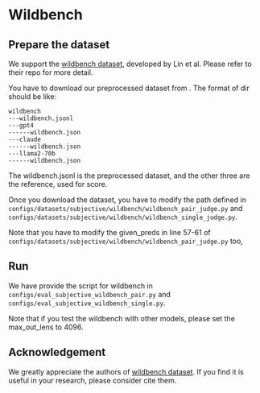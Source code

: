 # Wildbench

## Prepare the dataset

We support the [wildbench dataset](https://github.com/allenai/WildBench), developed by Lin et al. Please refer to their repo for more detail.

You have to download our preprocessed dataset from . The format of dir should be like:

```
wildbench
---wildbench.jsonl
---gpt4
------wildbench.json
---claude
------wildbench.json
---llama2-70b
------wildbench.json
```

The wildbench.jsonl is the preprocessed dataset, and the other three are the reference, used for score.

Once you download the dataset, you have to modify the path defined in `configs/datasets/subjective/wildbench/wildbench_pair_judge.py` and `configs/datasets/subjective/wildbench/wildbench_single_judge.py`.

Note that you have to modify the given_preds in line 57-61 of `configs/datasets/subjective/wildbench/wildbench_pair_judge.py` too,

## Run

We have provide the script for wildbench in `configs/eval_subjective_wildbench_pair.py` and `configs/eval_subjective_wildbench_single.py`.

Note that if you test the wildbench with other models, please set the max_out_lens to 4096.

## Acknowledgement

We greatly appreciate the authors of [wildbench dataset](https://github.com/allenai/WildBench). If you find it is useful in your research, please consider cite them.
